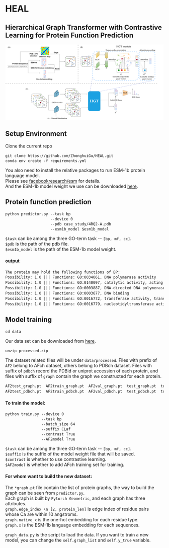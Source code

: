 HEAL
====
Hierarchical Graph Transformer with Contrastive Learning for Protein Function Prediction
---

<img src="model/GraphACL-BIO.png">

## Setup Environment

Clone the current repo

    git clone https://github.com/ZhonghuiGu/HEAL.git
    conda env create -f requirements.yml

You also need to install the relative packages to run ESM-1b protein language model. \
Please see [facebookresearch/esm](https://github.com/facebookresearch/esm#getting-started-with-this-repo-) for details. \
And the ESM-1b model weight we use can be downloaded [here](https://dl.fbaipublicfiles.com/fair-esm/models/esm1b_t33_650M_UR50S.pt).


## Protein function prediction

    python predictor.py --task bp
                        --device 0 
                        --pdb case_study/4RQ2-A.pdb 
                        --esm1b_model $esm1b_model

`$task` can be among the three GO-term task -- `[bp, mf, cc]`. \
`$pdb` is the path of the pdb file. \
`$esm1b_model` is the path of the ESM-1b model weight.

#### output
```txt
The protein may hold the following functions of BP:
Possibility: 1.0 ||| Functions: GO:0034061, DNA polymerase activity
Possibility: 1.0 ||| Functions: GO:0140097, catalytic activity, acting on DNA
Possibility: 1.0 ||| Functions: GO:0003887, DNA-directed DNA polymerase activity
Possibility: 1.0 ||| Functions: GO:0003677, DNA binding
Possibility: 1.0 ||| Functions: GO:0016772, transferase activity, transferring phosphorus-containing groups
Possibility: 1.0 ||| Functions: GO:0016779, nucleotidyltransferase activity
```

## Model training

    cd data

Our data set can be downloaded from [here](https://pkueducn-my.sharepoint.com/:u:/g/personal/2001111563_pkueducn_onmicrosoft_com/EVGSjfSK9hJFg2nBgwrEtNQBaIiUrFPQaugUptA-QwYdFQ).

    unzip processed.zip

The dataset related files will be under `data/processed`. 
Files with prefix of `AF2` belong to AFch dataset, others belong to PDBch dataset.
Files with suffix of `pdbch` record the PDBid or uniprot accession of each protein, and files with suffix of `graph` contain the graph we constructed for each protein.  

```txt
AF2test_graph.pt  AF2train_graph.pt  AF2val_graph.pt  test_graph.pt  train_graph.pt  val_graph.pt
AF2test_pdbch.pt  AF2train_pdbch.pt  AF2val_pdbch.pt  test_pdbch.pt  train_pdbch.pt  val_pdbch.pt
```

#### To train the model:

    python train.py --device 0
                    --task bp 
                    --batch_size 64 
                    --suffix CLaf
                    --contrast True
                    --AF2model True   
                    
`$task` can be among the three GO-term task -- `[bp, mf, cc]`. \
`$suffix` is the suffix of the model weight file that will be saved. \
`$contrast` is whether to use contrastive learning. \
`$AF2model` is whether to add AFch training set for training.

#### For whom want to build the new dataset: 

The `*graph.pt` file contain the list of protein graphs, the way to build the graph can be seen from `predictor.py`. \
Each graph is built by `Pytorch Geometric`, and each graph has three attributes. \
`graph.edge_index \n [2, protein_len]` is edge index of residue pairs whose Ca are within 10 angstroms.\
`graph.native_x` is the one-hot embedding for each residue type. \
`graph.x` is the ESM-1b language embedding for each sequences.

`graph_data.py` is the script to load the data. If you want to train a new model, you can change the `self.graph_list` and `self.y_true` variable.
